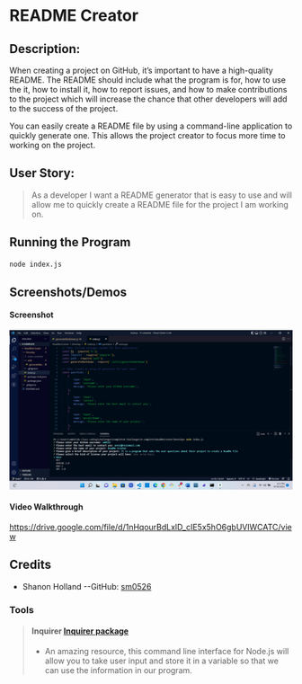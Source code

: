 # README Creator


## Description:

When creating a project on GitHub, it’s important to have a high-quality README. The README should include what the program is for, how to use the it, how to install it, how to report issues, and how to make contributions to the project which will increase the chance that other developers will add to the success of the project.

You can easily create a README file by using a command-line application to quickly generate one. This allows the project creator to focus more time to working on the project.

## User Story:

>As a developer I want a README generator that is easy to use and will allow me to quickly create a README file for the project I am working on.

## Running the Program

```bash
node index.js
```

## Screenshots/Demos

#### Screenshot 

![Screenshot of program in action](./Develop/demo/2022-10-30.png)

#### Video Walkthrough 

https://drive.google.com/file/d/1nHqourBdLxlD_cIE5x5hO6gbUVlWCATC/view

## Credits

* Shanon Holland --GitHub: [sm0526](https://github.com/sm0526)

### Tools

> #### Inquirer [Inquirer package](https://www.npmjs.com/package/inquirer/v/8.2.4)
>
> - An amazing resource, this command line interface for Node.js will allow you to take user input and store it in a variable so that we can use the information in our program.
